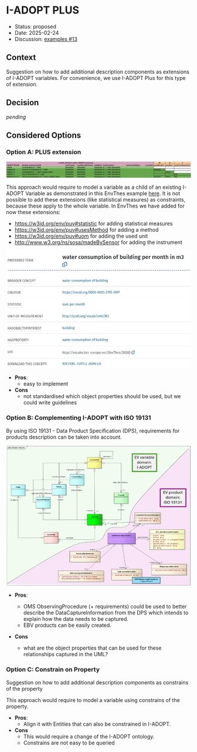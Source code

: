 # I-ADOPT PLUS

* Status: proposed
* Date: 2025-02-24
* Discussion: [examples #13](https://github.com/i-adopt/examples/issues/13)

## Context

Suggestion on how to add additional description components as extensions of I-ADOPT variables. For convenience, we use I-ADOPT Plus for this type of extension.

## Decision

*pending*

## Considered Options

### Option A: PLUS extension

![I-ADOPT Plus](002/I-ADOPT_plus.jpg)

This approach would require to model a variable as a child of an existing I-ADOPT Variable as demonstrated in this EnvThes example [here](http://vocabs.lter-europe.net/EnvThes/30282). It is not possible to add these extensions (like statistical measures) as constraints, because these apply to the whole variable. 
In EnvThes we have added for now these extensions:
* https://w3id.org/env/puv#statistic for adding statistical measures
* https://w3id.org/env/puv#usesMethod for adding a method
* https://w3id.org/env/puv#uom for adding the used unit
* http://www.w3.org/ns/sosa/madeBySensor for adding the instrument

![I-ADOPT PLUS implemented in Envthes](002/EnvThes_I-ADOPT_plus.jpg)

* **Pros**:
  * easy to implement
* **Cons**
  * not standardised which object properties should be used, but we could write guidelines

### Option B: Complementing I-ADOPT with ISO 19131 

By using ISO 19131 - Data Product Specification (DPS), requirements for products description can be taken into account.

![Product](002/Product.jpg)

* **Pros**:
  * OMS ObservingProcedure (+ requirements) could be used to better describe the DataCaptureInformation from the DPS which intends to explain how the data needs to be captured.
  * EBV products can be easily created.
    
* **Cons**
  * what are the object properties that can be used for these relationships captured in the UML?
    
### Option C: Constrain on Property
Suggestion on how to add additional description components as constrains of the property

This approach would require to model a variable using constrains of the property. 

* **Pros**:
  * Align it with Entities that can also be constrained in I-ADOPT.
* **Cons**
  * This would require a change of the I-ADOPT ontology.
  * Constrains are not easy to be queried

